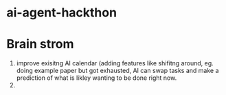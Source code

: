 # ai-agent-hackthon


# Brain strom

1. improve exisitng AI calendar (adding features like shifitng around, eg. doing example paper but got exhausted, AI can swap tasks and make a prediction of what is likley wanting to be done right now. 
2. 
